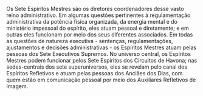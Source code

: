 ﻿Os Sete Espíritos Mestres são os diretores coordenadores desse vasto reino administrativo. Em algumas questões pertinentes à regulamentação administrativa da potência física organizada, da energia mental e do ministério impessoal do espírito, eles atuam pessoal e diretamente; e em outras eles funcionam por meio dos seus diferentes associados. Em todas as questões de natureza executiva - sentenças, regulamentações, ajustamentos e decisões administrativas - os Espíritos Mestres atuam pelas pessoas dos Sete Executivos Supremos. No universo central, os Espíritos Mestres podem funcionar pelos Sete Espíritos dos Circuitos de Havona; nas sedes-centrais dos sete superuniversos, eles se revelam pelo canal dos Espíritos Refletivos e atuam pelas pessoas dos Anciães dos Dias, com quem estão em comunicação pessoal por meio dos Auxiliares Refletivos de Imagem.